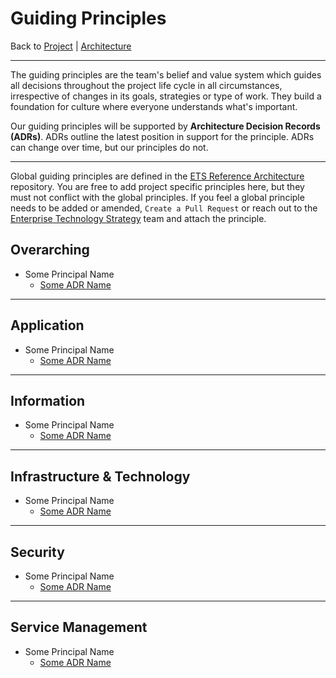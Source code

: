 # Guiding Principles

Back to [Project](../README.md) | [Architecture](README.md)

---

The guiding principles are the team's belief and value system which guides all decisions throughout the project life cycle in all circumstances, irrespective of changes in its goals, strategies or type of work. They build a foundation for culture where everyone understands what's important.

Our guiding principles will be supported by **Architecture Decision Records (ADRs)**. ADRs outline the latest position in support for the principle. ADRs can change over time, but our principles do not.

---

Global guiding principles are defined in the [ETS Reference Architecture](https://github.com/mygainwell/ets-architecture/blob/main/guiding-principles.md) repository. You are free to add project specific principles here, but they must not conflict with the global principles. If you feel a global principle needs to be added or amended, `Create a Pull Request` or reach out to the [Enterprise Technology Strategy](mailto:EnterpriseTechnologyStrategy@mygainwell.onmicrosoft.com?subject=Guiding%20Principle%20Request) team and attach the principle.


## Overarching

- Some Principal Name
  - [Some ADR Name](architecture-decision-records/some-adr.md)

---

## Application

- Some Principal Name
  - [Some ADR Name](architecture-decision-records/some-adr.md)

---

## Information

- Some Principal Name
  - [Some ADR Name](architecture-decision-records/some-adr.md)

---

## Infrastructure & Technology

- Some Principal Name
  - [Some ADR Name](architecture-decision-records/some-adr.md)

---

## Security

- Some Principal Name
  - [Some ADR Name](architecture-decision-records/some-adr.md)

---

## Service Management

- Some Principal Name
  - [Some ADR Name](architecture-decision-records/some-adr.md)
